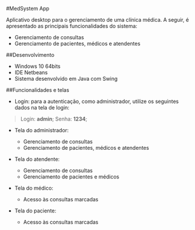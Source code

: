 #MedSystem App

Aplicativo desktop para o gerenciamento de uma clínica médica. A seguir, é apresentado as principais funcionalidades do sistema:
- Gerenciamento de consultas
- Gerenciamento de pacientes, médicos e atendentes

##Desenvolvimento
- Windows 10 64bits
- IDE Netbeans
- Sistema desenvolvido em Java com Swing

##Funcionalidades e telas
- Login: para a autenticação, como administrador, utilize os seguintes dados na tela de login:
> Login: <strong>admin</strong>;
> Senha: <strong>1234</strong>;

- Tela do administrador: 
    - Gerenciamento de consultas
    - Gerenciamento de pacientes, médicos e atendentes

- Tela do atendente: 
    - Gerenciamento de consultas
    - Gerenciamento de pacientes e médicos

- Tela do médico: 
    - Acesso às consultas marcadas

- Tela do paciente:
    - Acesso às consultas marcadas
